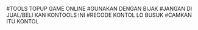 #TOOLS TOPUP GAME ONLINE
#GUNAKAN DENGAN BIJAK
#JANGAN DI JUAL/BELI KAN KONTOOLS INI
#RECODE KONTOL LO BUSUK
#CAMKAN ITU KONTOL
